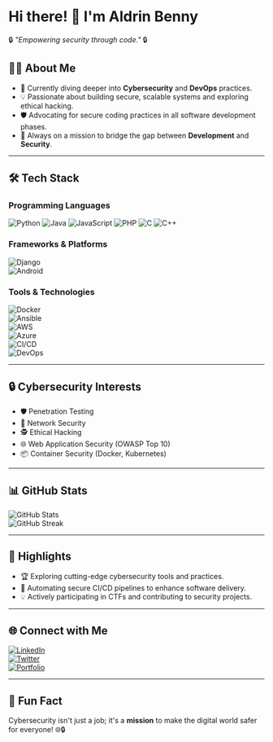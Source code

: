 # Hi there! 👋 I'm Aldrin Benny
🔒 _"Empowering security through code."_ 🔒  

## 🧑‍💻 About Me
- 🌱 Currently diving deeper into **Cybersecurity** and **DevOps** practices.
- 💡 Passionate about building secure, scalable systems and exploring ethical hacking.
- 🛡️ Advocating for secure coding practices in all software development phases.
- 🎯 Always on a mission to bridge the gap between **Development** and **Security**.

---

## 🛠️ Tech Stack

### **Programming Languages**  
![Python](https://img.shields.io/badge/-Python-3776AB?logo=python&logoColor=white) ![Java](https://img.shields.io/badge/-Java-007396?logo=java&logoColor=white) ![JavaScript](https://img.shields.io/badge/-JavaScript-F7DF1E?logo=javascript&logoColor=black) ![PHP](https://img.shields.io/badge/-PHP-777BB4?logo=php&logoColor=white) ![C](https://img.shields.io/badge/-C-A8B9CC?logo=c&logoColor=white) ![C++](https://img.shields.io/badge/-C++-00599C?logo=cplusplus&logoColor=white)
 

### **Frameworks & Platforms**  
![Django](https://img.shields.io/badge/-Django-092E20?logo=django&logoColor=white)  
![Android](https://img.shields.io/badge/-Android-3DDC84?logo=android&logoColor=white)

### **Tools & Technologies**  
![Docker](https://img.shields.io/badge/-Docker-2496ED?logo=docker&logoColor=white)  
![Ansible](https://img.shields.io/badge/-Ansible-EE0000?logo=ansible&logoColor=white)  
![AWS](https://img.shields.io/badge/-AWS-232F3E?logo=amazonaws&logoColor=white)  
![Azure](https://img.shields.io/badge/-Azure-0078D4?logo=microsoftazure&logoColor=white)  
![CI/CD](https://img.shields.io/badge/-CI/CD-0696D7?logo=githubactions&logoColor=white)  
![DevOps](https://img.shields.io/badge/-DevOps-4285F4?logo=googlecloud&logoColor=white)

---

## 🔒 Cybersecurity Interests
- 🛡️ Penetration Testing  
- 🔐 Network Security  
- 🕵️ Ethical Hacking  
- 🌐 Web Application Security (OWASP Top 10)  
- 📦 Container Security (Docker, Kubernetes)  

---

## 📊 GitHub Stats
![GitHub Stats](https://github-readme-stats.vercel.app/api?username=aldrinbenny&show_icons=true&theme=radical)  
![GitHub Streak](https://github-readme-streak-stats.herokuapp.com/?user=aldrinbenny&theme=radical)

---

## 🌟 Highlights
- 🏆 Exploring cutting-edge cybersecurity tools and practices.
- 🚀 Automating secure CI/CD pipelines to enhance software delivery.
- 💡 Actively participating in CTFs and contributing to security projects.

---

## 🌐 Connect with Me
[![LinkedIn](https://img.shields.io/badge/-LinkedIn-blue?logo=linkedin&logoColor=white)](https://linkedin.com/in/aldrin-benny)  
[![Twitter](https://img.shields.io/badge/-Twitter-1DA1F2?logo=twitter&logoColor=white)](https://twitter.com/AldrinBenny09)  
[![Portfolio](https://img.shields.io/badge/-Portfolio-black?logo=firefox&logoColor=white)](https://nextjs-portfolio-pageview-counter-aldrinbennys-projects.vercel.app)

---

## 🚀 Fun Fact
Cybersecurity isn't just a job; it's a **mission** to make the digital world safer for everyone! 🌐🔒
